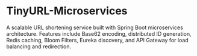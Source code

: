 # TinyURL-Microservices
A scalable URL shortening service built with Spring Boot microservices architecture. Features include Base62 encoding, distributed ID generation, Redis caching, Bloom Filters, Eureka discovery, and API Gateway for load balancing and redirection.
